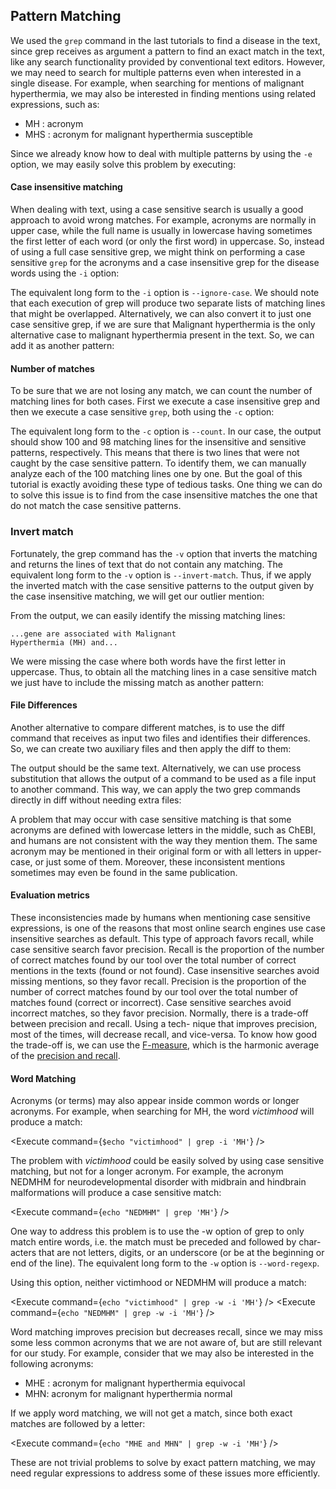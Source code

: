 <script>
import Execute from "$components/Execute.svelte";
</script>

## Pattern Matching

We used the `grep` command in the last tutorials to find a disease in the text,
since grep receives as argument a pattern to find an exact match in the text,
like any search functionality provided by conventional text editors. However,
we may need to search for multiple patterns even when interested in a single
disease. For example, when searching for mentions of malignant hyperthermia, we may also be interested in finding mentions using related expressions,
such as:

- MH : acronym
- MHS : acronym for malignant hyperthermia susceptible

Since we already know how to deal with multiple patterns by using the `-e` option, we may easily solve this problem by executing:

<Execute command="grep -e 'malignant hyperthermia' -e 'MH' -e 'MHS' chebi_27732.txt" />

#### Case insensitive matching

When dealing with text, using a case sensitive search is usually a good approach to avoid wrong matches. For example, acronyms are normally in upper case, while the full name is usually in lowercase having sometimes the
first letter of each word (or only the first word) in uppercase. So, instead of
using a full case sensitive grep, we might think on performing a case sensitive `grep` for the acronyms and a case insensitive grep for the disease words using the `-i` option:

<Execute command="grep -e 'MH' -e 'MHS' chebi_27732.txt" />

<Execute command="grep -i -e 'malignant hyperthermia' chebi_27732.txt"/>

The equivalent long form to the `-i` option is `--ignore-case`. We should note that each execution of grep will produce two separate lists of matching lines that might be overlapped. Alternatively, we can also convert it to just one case sensitive grep, if we are sure that Malignant hyperthermia is the only alternative case to malignant
hyperthermia present in the text. So, we can add it as another pattern:

<Execute command="grep -e 'Malignant hyperthermia' -e 'malignant hyperthermia' -e 'MH' -e 'MHS' chebi_27732.txt" />

#### Number of matches

To be sure that we are not losing any match, we can count the number of matching lines for both cases. First we execute a case insensitive grep and then we execute a case sensitive `grep`, both using the `-c` option:

<Execute command="grep -c -i 'malignant hyperthermia' chebi_27732.txt" />

<Execute command="grep -c -e 'malignant hyperthermia' -e 'Malignant hyperthermia' chebi_27732.txt" />

The equivalent long form to the `-c` option is `--count`.
In our case, the output should show 100 and 98 matching lines for the
insensitive and sensitive patterns, respectively.
This means that there is two lines that were not caught by the case sensitive pattern. To identify them, we can manually analyze each of the 100 matching lines one by one. But the goal of this tutorial is exactly avoiding these type of tedious tasks. One thing we can do to solve this issue is to find from the case insensitive matches the one that do not match the case sensitive patterns.

### Invert match

Fortunately, the grep command has the `-v` option that inverts the matching
and returns the lines of text that do not contain any matching. The equivalent
long form to the `-v` option is `--invert-match`.
Thus, if we apply the inverted match with the case sensitive patterns to
the output given by the case insensitive matching, we will get our outlier
mention:

<Execute command="grep -i 'malignant hyperthermia' chebi_27732.txt | grep -v -e 'Malignant hyperthermia' -e 'malignant hyperthermia'" />

From the output, we can easily identify the missing matching lines:

```text
...gene are associated with Malignant
Hyperthermia (MH) and...
```

We were missing the case where both words have the first letter in uppercase.
Thus, to obtain all the matching lines in a case sensitive match we just
have to include the missing match as another pattern:

<Execute command="grep -c -e 'malignant hyperthermia' -e 'Malignant hyperthermia' -e 'Malignant Hyperthermia' chebi_27732.txt" />

#### File Differences

Another alternative to compare different matches, is to use the diff command that receives as input two files and identifies their differences. So, we
can create two auxiliary files and then apply the diff to them:

<Execute command="grep -i 'malignant hyperthermia' chebi_27732.txt > insensitive.txt" />

<Execute command="grep -e 'Malignant hyperthermia' -e 'malignant
hyperthermia' chebi_27732.txt > sensitive.txt" />

<Execute command="diff sensitive.txt insensitive.txt" />

The output should be the same text.
Alternatively, we can use process substitution that allows the output of a
command to be used as a file input to another command. This way, we can
apply the two grep commands directly in diff without needing extra files:

<Execute command="diff <(grep -i 'malignant hyperthermia' chebi_27732.txt) <(grep -e 'Malignant hyperthermia' -e 'malignant hyperthermia' chebi_27732.txt)" />

A problem that may occur with case sensitive matching is that some
acronyms are defined with lowercase letters in the middle, such as ChEBI,
and humans are not consistent with the way they mention them. The same
acronym may be mentioned in their original form or with all letters in upper-
case, or just some of them. Moreover, these inconsistent mentions sometimes
may even be found in the same publication.

#### Evaluation metrics

These inconsistencies made by humans when mentioning case sensitive expressions, is one of the reasons that most online search engines use case insensitive searches as default. This type of approach favors recall, while case sensitive search favor precision. Recall is the proportion of the number of correct matches found by our tool over the total number of correct mentions in the texts (found or not found).
Case insensitive searches avoid missing mentions, so they favor recall.
Precision is the proportion of the number of correct matches found by
our tool over the total number of matches found (correct or incorrect). Case
sensitive searches avoid incorrect matches, so they favor precision.
Normally, there is a trade-off between precision and recall. Using a tech-
nique that improves precision, most of the times, will decrease recall, and
vice-versa. To know how good the trade-off is, we can use the [F-measure](https://en.wikipedia.org/wiki/F1_score),
which is the harmonic average of the [precision and recall](https://en.wikipedia.org/wiki/Precision_and_recall).

#### Word Matching

Acronyms (or terms) may also appear inside common words or longer
acronyms. For example, when searching for MH, the word _victimhood_ will
produce a match:

<Execute command={`$echo "victimhood" | grep -i 'MH'`} />

The problem with _victimhood_ could be easily solved by using case sensitive
matching, but not for a longer acronym. For example, the acronym NEDMHM
for neurodevelopmental disorder with midbrain and hindbrain malformations
will produce a case sensitive match:

<Execute command={`echo "NEDMHM" | grep 'MH'`} />

One way to address this problem is to use the -w option of grep to only
match entire words, i.e. the match must be preceded and followed by char-
acters that are not letters, digits, or an underscore (or be at the beginning or end of the line). The equivalent long form to the `-w` option is `--word-regexp`.

Using this option, neither victimhood or NEDMHM will produce a match:

<Execute command={`echo "victimhood" | grep -w -i 'MH'`} />
<Execute command={`echo "NEDMHM" | grep -w -i 'MH'`} />

Word matching improves precision but decreases recall, since we may miss
some less common acronyms that we are not aware of, but are still relevant
for our study. For example, consider that we may also be interested in the
following acronyms:

- MHE : acronym for malignant hyperthermia equivocal
- MHN: acronym for malignant hyperthermia normal

If we apply word matching, we will not get a match, since both exact
matches are followed by a letter:

<Execute command={`echo "MHE and MHN" | grep -w -i 'MH'`} />

These are not trivial problems to solve by exact pattern matching, we may
need regular expressions to address some of these issues more efficiently.
